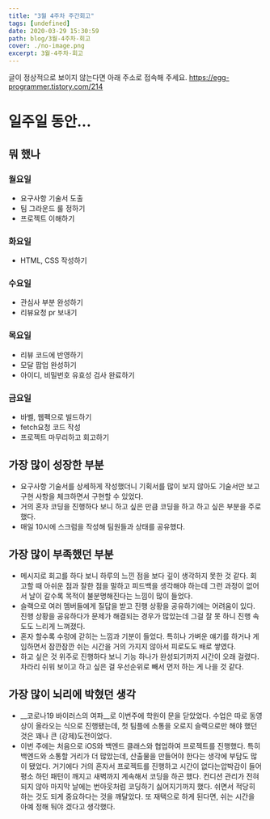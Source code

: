 ```yaml
---
title: "3월 4주차 주간회고"
tags: [undefined]
date: 2020-03-29 15:30:59
path: blog/3월-4주차-회고
cover: ./no-image.png
excerpt: 3월-4주차-회고
---
```

글이 정상적으로 보이지 않는다면 아래 주소로 접속해 주세요.
https://egg-programmer.tistory.com/214
# 일주일 동안...

## 뭐 했나

### 월요일

*   요구사항 기술서 도출
*   팀 그라운드 룰 정하기
*   프로젝트 이해하기

### 화요일

*   HTML, CSS 작성하기

### 수요일

*   관심사 부분 완성하기
*   리뷰요청 pr 보내기

### 목요일

*   리뷰 코드에 반영하기
*   모달 팝업 완성하기
*   아이디, 비밀번호 유효성 검사 완료하기

### 금요일

*   바벨, 웹펙으로 빌드하기
*   fetch요청 코드 작성
*   프로젝트 마무리하고 회고하기

## 가장 많이 성장한 부분

*   요구사항 기술서를 상세하게 작성했더니 기획서를 많이 보지 않아도 기술서만 보고 구현 사항을 체크하면서 구현할 수 있었다.
*   거의 혼자 코딩을 진행하다 보니 하고 싶은 만큼 코딩을 하고 하고 싶은 부분을 주로 했다.
*   매일 10시에 스크럼을 작성해 팀원들과 상태를 공유했다.

## 가장 많이 부족했던 부분

*   메시지로 회고를 하다 보니 하루의 느낀 점을 보다 깊이 생각하지 못한 것 같다. 회고할 때 아쉬운 점과 잘한 점을 말하고 피드백을 생각해야 하는데 그런 과정이 없어서 날이 갈수록 목적이 불분명해진다는 느낌이 많이 들었다.
*   슬랙으로 여러 멤버들에게 질답을 받고 진행 상황을 공유하기에는 어려움이 있다. 진행 상황을 공유하다가 문제가 해결되는 경우가 많았는데 그걸 잘 못 하니 진행 속도도 느리게 느껴졌다.
*   혼자 할수록 수렁에 갇히는 느낌과 기분이 들었다. 특히나 가벼운 얘기를 하거나 게임하면서 잠깐잠깐 쉬는 시간을 거의 가지지 않아서 피로도도 배로 쌓였다.
*   하고 싶은 것 위주로 진행하다 보니 기능 하나가 완성되기까지 시간이 오래 걸렸다. 차라리 쉬워 보이고 하고 싶은 걸 우선순위로 빼서 먼저 하는 게 나을 것 같다.

## 가장 많이 뇌리에 박혔던 생각

*   __코로나19 바이러스의 여파__로 이번주에 학원이 문을 닫았었다. 수업은 따로 동영상이 올라오는 식으로 진행됐는데, 첫 팀플에 소통을 오로지 슬랙으로만 해야 했던 것은 꽤나 큰 (강제)도전이었다.
*   이번 주에는 처음으로 iOS와 백엔드 클래스와 협업하여 프로젝트를 진행했다. 특히 백엔드와 소통할 거리가 더 많았는데, 산출물을 만들어야 한다는 생각에 부담도 많이 됐었다. 거기에다 거의 혼자서 프로젝트를 진행하고 시간이 없다는압박감이 들어 평소 하던 패턴이 깨지고 새벽까지 계속해서 코딩을 하곤 했다. 컨디션 관리가 전혀 되지 않아 마지막 날에는 번아웃처럼 코딩하기 싫어지기까지 했다. 쉬면서 적당히 하는 것도 되게 중요하다는 것을 깨달았다. 또 재택으로 하게 된다면, 쉬는 시간을 아예 정해 둬야 겠다고 생각했다.